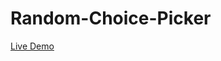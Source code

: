 # Random-Choice-Picker
<a href="https://random-choice-picker-7caalwizs-hemda74.vercel.app/">Live Demo </a>
